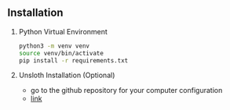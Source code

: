 ## Installation

1. Python Virtual Environment
    ```bash
    python3 -m venv venv
    source venv/bin/activate
    pip install -r requirements.txt
    ```

2. Unsloth Installation (Optional)
    - go to the github repository for your computer configuration
    - [link](https://github.com/unslothai/unsloth)